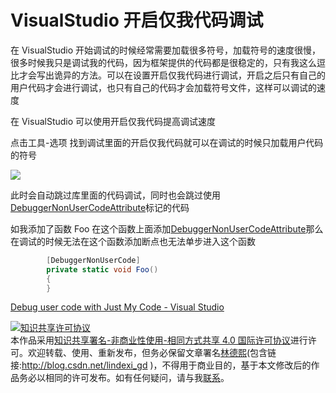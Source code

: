 # VisualStudio 开启仅我代码调试

在 VisualStudio 开始调试的时候经常需要加载很多符号，加载符号的速度很慢，很多时候我只是调试我的代码，因为框架提供的代码都是很稳定的，只有我这么逗比才会写出诡异的方法。可以在设置开启仅我代码进行调试，开启之后只有自己的用户代码才会进行调试，也只有自己的代码才会加载符号文件，这样可以调试的速度

<!--more-->
<!-- CreateTime:2020/3/5 9:26:16 -->

<!-- csdn -->

在 VisualStudio 可以使用开启仅我代码提高调试速度

点击工具-选项 找到调试里面的开启仅我代码就可以在调试的时候只加载用户代码的符号

<!-- ![](image/VisualStudio 开启仅我代码调试/VisualStudio 开启仅我代码调试0.png) -->

![](http://image.acmx.xyz/lindexi%2F201965192545316)

此时会自动跳过库里面的代码调试，同时也会跳过使用[DebuggerNonUserCodeAttribute](https://docs.microsoft.com/en-us/dotnet/api/system.diagnostics.debuggernonusercodeattribute?wt.mc_id=MVP )标记的代码

如我添加了函数 Foo 在这个函数上面添加[DebuggerNonUserCodeAttribute](https://docs.microsoft.com/en-us/dotnet/api/system.diagnostics.debuggernonusercodeattribute?wt.mc_id=MVP )那么在调试的时候无法在这个函数添加断点也无法单步进入这个函数

```csharp
        [DebuggerNonUserCode]
        private static void Foo()
        {
        }
```

[Debug user code with Just My Code - Visual Studio](https://docs.microsoft.com/en-us/visualstudio/debugger/just-my-code?wt.mc_id=MVP )

<a rel="license" href="http://creativecommons.org/licenses/by-nc-sa/4.0/"><img alt="知识共享许可协议" style="border-width:0" src="https://licensebuttons.net/l/by-nc-sa/4.0/88x31.png" /></a><br />本作品采用<a rel="license" href="http://creativecommons.org/licenses/by-nc-sa/4.0/">知识共享署名-非商业性使用-相同方式共享 4.0 国际许可协议</a>进行许可。欢迎转载、使用、重新发布，但务必保留文章署名[林德熙](http://blog.csdn.net/lindexi_gd)(包含链接:http://blog.csdn.net/lindexi_gd )，不得用于商业目的，基于本文修改后的作品务必以相同的许可发布。如有任何疑问，请与我[联系](mailto:lindexi_gd@163.com)。
